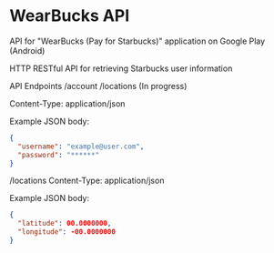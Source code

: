 WearBucks API
=============

API for "WearBucks (Pay for Starbucks)" application on Google Play (Android)


HTTP RESTful API for retrieving Starbucks user information

API Endpoints
/account 
/locations (In progress)

Content-Type: application/json

Example JSON body:
```json
{
  "username": "example@user.com",
  "password": "******"
}
```

/locations
Content-Type: application/json

Example JSON body:
```json
{
  "latitude": 00.0000000,
  "longitude": -00.0000000
}
```
